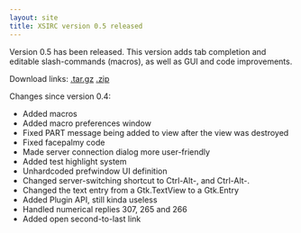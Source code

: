 ```yaml
---
layout: site
title: XSIRC version 0.5 released
---
```


Version 0.5 has been released. This version adds tab completion and editable slash-commands (macros), as well as GUI and code improvements.

Download links: [.tar.gz](https://github.com/NieXS/XSIRC/tarball/v0.5) [.zip](https://github.com/NieXS/XSIRC/zipball/v0.5)

Changes since version 0.4:
* Added macros
* Added macro preferences window
* Fixed PART message being added to view after the view was destroyed
* Fixed facepalmy code
* Made server connection dialog more user-friendly
* Added test highlight system
* Unhardcoded prefwindow UI definition
* Changed server-switching shortcut to Ctrl-Alt-, and Ctrl-Alt-.
* Changed the text entry from a Gtk.TextView to a Gtk.Entry
* Added Plugin API, still kinda useless
* Handled numerical replies 307, 265 and 266
* Added open second-to-last link
